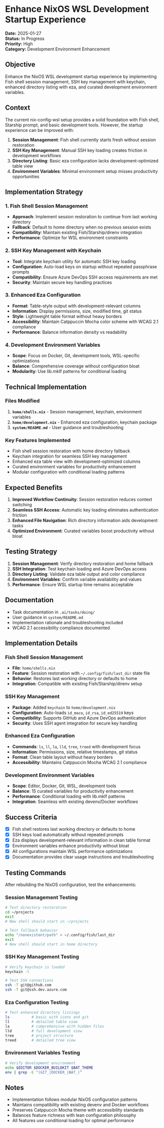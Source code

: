 # Enhance NixOS WSL Development Startup Experience

**Date:** 2025-01-27  
**Status:** In Progress  
**Priority:** High  
**Category:** Development Environment Enhancement

## Objective

Enhance the NixOS WSL development startup experience by implementing Fish shell session management, SSH key management with keychain, enhanced directory listing with eza, and curated development environment variables.

## Context

The current nix-config-wsl setup provides a solid foundation with Fish shell, Starship prompt, and basic development tools. However, the startup experience can be improved with:

1. **Session Management**: Fish shell currently starts fresh without session restoration
2. **SSH Key Management**: Manual SSH key loading creates friction in development workflows
3. **Directory Listing**: Basic eza configuration lacks development-optimized table view
4. **Environment Variables**: Minimal environment setup misses productivity opportunities

## Implementation Strategy

### 1. Fish Shell Session Management
- **Approach**: Implement session restoration to continue from last working directory
- **Fallback**: Default to home directory when no previous session exists
- **Compatibility**: Maintain existing Fish/Starship/direnv integration
- **Performance**: Optimize for WSL environment constraints

### 2. SSH Key Management with Keychain
- **Tool**: Integrate keychain utility for automatic SSH key loading
- **Configuration**: Auto-load keys on startup without repeated passphrase prompts
- **Compatibility**: Ensure Azure DevOps SSH access requirements are met
- **Security**: Maintain secure key handling practices

### 3. Enhanced Eza Configuration
- **Format**: Table-style output with development-relevant columns
- **Information**: Display permissions, size, modified time, git status
- **Style**: Lightweight table format without heavy borders
- **Accessibility**: Maintain Catppuccin Mocha color scheme with WCAG 2.1 compliance
- **Performance**: Balance information density vs readability

### 4. Development Environment Variables
- **Scope**: Focus on Docker, Git, development tools, WSL-specific optimizations
- **Balance**: Comprehensive coverage without configuration bloat
- **Modularity**: Use lib.mkIf patterns for conditional loading

## Technical Implementation

### Files Modified
1. **`home/shells.nix`** - Session management, keychain, environment variables
2. **`home/development.nix`** - Enhanced eza configuration, keychain package
3. **`system/README.md`** - User guidance and troubleshooting

### Key Features Implemented
- Fish shell session restoration with home directory fallback
- Keychain integration for seamless SSH key management
- Enhanced eza table view with development-optimized columns
- Curated environment variables for productivity enhancement
- Modular configuration with conditional loading patterns

## Expected Benefits

1. **Improved Workflow Continuity**: Session restoration reduces context switching
2. **Seamless SSH Access**: Automatic key loading eliminates authentication friction
3. **Enhanced File Navigation**: Rich directory information aids development tasks
4. **Optimized Environment**: Curated variables boost productivity without bloat

## Testing Strategy

1. **Session Management**: Verify directory restoration and home fallback
2. **SSH Integration**: Test keychain loading and Azure DevOps access
3. **Directory Listing**: Validate eza table output and color compliance
4. **Environment Variables**: Confirm variable availability and values
5. **Performance**: Ensure WSL startup time remains acceptable

## Documentation

- Task documentation in `.ai/tasks/doing/`
- User guidance in `system/README.md`
- Implementation rationale and troubleshooting included
- WCAG 2.1 accessibility compliance documented

## Implementation Details

### Fish Shell Session Management
- **File**: `home/shells.nix`
- **Feature**: Session restoration with `~/.config/fish/last_dir` state file
- **Behavior**: Restores last working directory or defaults to home
- **Integration**: Compatible with existing Fish/Starship/direnv setup

### SSH Key Management
- **Package**: Added `keychain` to `home/development.nix`
- **Configuration**: Auto-loads `id_maco`, `id_rsa`, `id_ed25519` keys
- **Compatibility**: Supports GitHub and Azure DevOps authentication
- **Security**: Uses SSH agent integration for secure key handling

### Enhanced Eza Configuration
- **Commands**: `ls`, `ll`, `la`, `lld`, `tree`, `treed` with development focus
- **Information**: Permissions, size, relative timestamps, git status
- **Format**: Clean table layout without heavy borders
- **Accessibility**: Maintains Catppuccin Mocha WCAG 2.1 compliance

### Development Environment Variables
- **Scope**: Editor, Docker, Git, WSL, development tools
- **Balance**: 15 curated variables for productivity enhancement
- **Performance**: Conditional loading with lib.mkIf patterns
- **Integration**: Seamless with existing devenv/Docker workflows

## Success Criteria

- [x] Fish shell restores last working directory or defaults to home
- [x] SSH keys load automatically without repeated prompts
- [x] Eza displays development-relevant information in clean table format
- [x] Environment variables enhance productivity without bloat
- [x] All configurations maintain WSL performance optimizations
- [x] Documentation provides clear usage instructions and troubleshooting

## Testing Commands

After rebuilding the NixOS configuration, test the enhancements:

### Session Management Testing
```bash
# Test directory restoration
cd ~/projects
exit
# New shell should start in ~/projects

# Test fallback behavior
echo "/nonexistent/path" > ~/.config/fish/last_dir
exit
# New shell should start in home directory
```

### SSH Key Management Testing
```bash
# Verify keychain is loaded
keychain -l

# Test SSH connections
ssh -T git@github.com
ssh -T git@ssh.dev.azure.com
```

### Eza Configuration Testing
```bash
# Test enhanced directory listings
ls          # basic with icons and git
ll          # detailed table view
la          # comprehensive with hidden files
lld         # full development view
tree        # project structure
treed       # detailed tree view
```

### Environment Variables Testing
```bash
# Verify development environment
echo $EDITOR $DOCKER_BUILDKIT $BAT_THEME
env | grep -E "(GIT_|DOCKER_|BAT_)"
```

## Notes

- Implementation follows modular NixOS configuration patterns
- Maintains compatibility with existing devenv and Docker workflows
- Preserves Catppuccin Mocha theme with accessibility standards
- Balances feature richness with lean configuration philosophy
- All features use conditional loading for optimal performance
